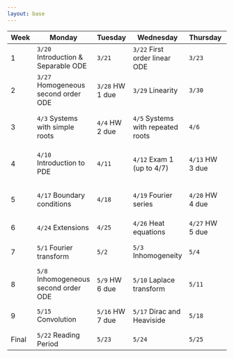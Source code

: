 ```yaml
---
layout: base
---
```


|Week |Monday                              |Tuesday        |Wednesday                        |Thursday       |Friday                                   |
|-----|------------------------------------|---------------|---------------------------------|---------------|-----------------------------------------|
|1    |`3/20` Introduction & Separable ODE |`3/21`         |`3/22` First order linear ODE    |`3/23`         |`3/24` Series solution                   |
|2    |`3/27` Homogeneous second order ODE |`3/28` HW 1 due|`3/29` Linearity                 |`3/30`         |`3/31` Operators                         |
|3    |`4/3` Systems with simple roots     |`4/4` HW 2 due |`4/5` Systems with repeated roots|`4/6`          |`4/7` Phase portrait of 2D linear systems|
|4    |`4/10` Introduction to PDE          |`4/11`         |`4/12` Exam 1 (up to 4/7)        |`4/13` HW 3 due|`4/14` Separation of variables           |
|5    |`4/17` Boundary conditions          |`4/18`         |`4/19` Fourier series            |`4/20` HW 4 due|`4/21` Fourier series (cont'd)           |
|6    |`4/24` Extensions                   |`4/25`         |`4/26` Heat equations            |`4/27` HW 5 due|`4/28` Wave equations                    |
|7    |`5/1` Fourier transform             |`5/2`          |`5/3` Inhomogeneity              |`5/4`          |`5/5` Exam 2 (up to 5/1)                 |
|8    |`5/8` Inhomogeneous second order ODE|`5/9` HW 6 due |`5/10` Laplace transform         |`5/11`         |`5/12` Laplace transform (cont'd)        |
|9    |`5/15` Convolution                  |`5/16` HW 7 due|`5/17` Dirac and Heaviside       |`5/18`         |`5/19` Review Session                    |
|Final|`5/22` Reading Period               |`5/23`         |`5/24`                           |`5/25`         |`5/26`                                   |
